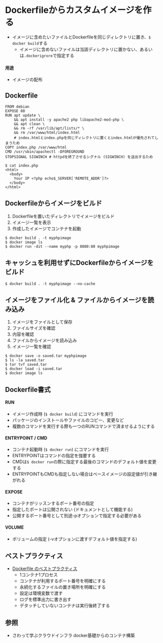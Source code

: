 # Dockerfileからカスタムイメージを作る
- イメージに含めたいファイルとDockerfileを同じディレクトリに置き、`$ docker build`する
  - イメージに含めないファイルは当該ディレクトリに置かない、あるいは`.dockerigrore`で指定する

#### 用途
- イメージの配布

## Dockerfile

```
FROM debian
EXPOSE 80
RUN apt update \
    && apt install -y apache2 php libapache2-mod-php \
    && apt clean \
    && rm -rf /var/lib/apt/lists/* \
    && rm /var/www/html/index.html
    # index.htmlとindex.phpを同じディレクトリに置くとindex.htmlが優先されてしまうため
COPY index.php /var/www/html
CMD /usr/sbin/apachectl -DFOREGROUND
STOPSIGNAL SIGWINCH # httpdを終了させるシグナル (SIGWINCH) を送出するため
```

```
$ cat index.php
<html>
  <body>
    Your IP <?php echo$_SERVER['REMOTE_ADDR']?>
  </body>
</html>
```

## Dockerfileからイメージをビルド
1. Dockerfileを置いたディレクトリでイメージをビルド
2. イメージ一覧を表示
3. 作成したイメージでコンテナを起動

```
$ docker build . -t myphpimage
$ docker image ls
$ docker run -dit --name myphp -p 8080:80 myphpimage
```

## キャッシュを利用せずにDockerfileからイメージをビルド
```
$ docker build . -t myphpimage --no-cache
```

## イメージをファイル化 & ファイルからイメージを読み込み
1. イメージをファイルとして保存
2. ファイルサイズを確認
3. 内容を確認
4. ファイルからイメージを読み込み
5. イメージ一覧を確認

```
$ docker save -o saved.tar myphpimage
$ ls -la saved.tar
$ tar tvf saved.tar
$ docker load -i saved.tar
$ docker image ls
```

## Dockerfile書式
#### RUN
- イメージ作成時 (`$ docker build`) にコマンドを実行
- パッケージのインストールやファイルのコピー、変更など
- 複数のコマンドを実行する際も一つのRUNコマンドで済ませるようにする

#### ENTRYPOINT / CMD
- コンテナ起動時 (`$ docker run`) にコマンドを実行
- ENTRYPOINTはコマンドの指定を強要する
- CMDは`$ docker run`の際に指定する最後のコマンドのデフォルト値を変更する
- ENTRYPOINTもCMDも指定しない場合はベースイメージの設定値が引き継がれる

#### EXPOSE
- コンテナがリッスンするポート番号の指定
- 指定したポートは公開されない (ドキュメントとして機能する)
- 公開するポート番号として別途-pオプションで指定する必要がある

#### VOLUME
- ボリュームの指定 (-vオプションに渡すデフォルト値を指定する)

## ベストプラクティス
- [Dockerfile のベストプラクティス](https://docs.docker.jp/engine/articles/dockerfile_best-practice.html)
  - 1コンテナ1プロセス
  - コンテナが利用するポート番号を明確にする
  - 永続化するファイルの置き場所を明確にする
  - 設定は環境変数で渡す
  - ログを標準出力に書き出す
  - デタッチしていないコンテナは実行後終了する

## 参照
- さわって学ぶクラウドインフラ docker基礎からのコンテナ構築
